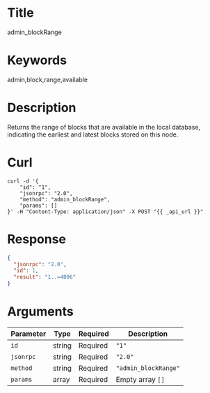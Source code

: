 # Title

admin_blockRange

# Keywords

admin,block,range,available

# Description

Returns the range of blocks that are available in the local database, indicating the earliest and latest blocks stored on this node.

# Curl

```shell
curl -d '{
    "id": "1",
    "jsonrpc": "2.0",
    "method": "admin_blockRange",
    "params": []
}' -H "Content-Type: application/json" -X POST "{{ _api_url }}"
```

# Response

```json
{
  "jsonrpc": "2.0",
  "id": 1,
  "result": "1..=4096"
}
```

# Arguments

| Parameter | Type   | Required | Description                 |
|-----------|--------|----------|-----------------------------|
| `id`      | string | Required | `"1"`                       |
| `jsonrpc` | string | Required | `"2.0"`                     |
| `method`  | string | Required | `"admin_blockRange"`        |
| `params`  | array  | Required | Empty array `[]`            |
